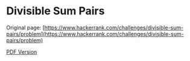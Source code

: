 # Divisible Sum Pairs

Original page: [https://www.hackerrank.com/challenges/divisible-sum-pairs/problem](https://www.hackerrank.com/challenges/divisible-sum-pairs/problem)

[PDF Version](divisible-sum-pairs.pdf)